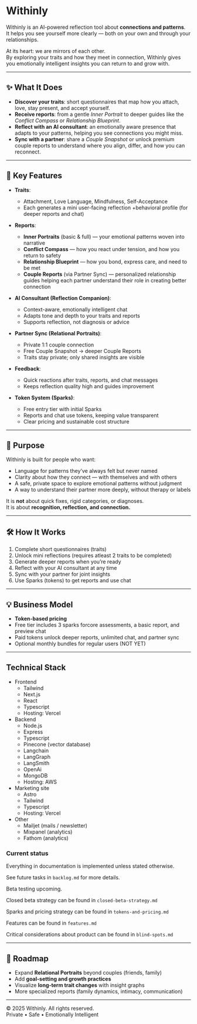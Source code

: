# Withinly

Withinly is an AI-powered reflection tool about **connections and patterns**.  
It helps you see yourself more clearly — both on your own and through your relationships.

At its heart: we are mirrors of each other.  
By exploring your traits and how they meet in connection, Withinly gives you emotionally intelligent insights you can return to and grow with.

---

## ✨ What It Does

- **Discover your traits**: short questionnaires that map how you attach, love, stay present, and accept yourself.
- **Receive reports**: from a gentle _Inner Portrait_ to deeper guides like the _Conflict Compass_ or _Relationship Blueprint_.
- **Reflect with an AI consultant**: an emotionally aware presence that adapts to your patterns, helping you see connections you might miss.
- **Sync with a partner**: share a _Couple Snapshot_ or unlock premium couple reports to understand where you align, differ, and how you can reconnect.

---

## 🔑 Key Features

- **Traits**:
  - Attachment, Love Language, Mindfulness, Self-Acceptance
  - Each generates a mini user-facing reflection +behavioral profile (for deeper reports and chat)

- **Reports**:
  - **Inner Portraits** (basic & full) — your emotional patterns woven into narrative
  - **Conflict Compass** — how you react under tension, and how you return to safety
  - **Relationship Blueprint** — how you bond, express care, and need to be met
  - **Couple Reports** (via Partner Sync) — personalized relationship guides helping each partner understand their role in creating better connection

- **AI Consultant (Reflection Companion)**:
  - Context-aware, emotionally intelligent chat
  - Adapts tone and depth to your traits and reports
  - Supports reflection, not diagnosis or advice

- **Partner Sync (Relational Portraits)**:
  - Private 1:1 couple connection
  - Free Couple Snapshot → deeper Couple Reports
  - Traits stay private; only shared insights are visible

- **Feedback**:
  - Quick reactions after traits, reports, and chat messages
  - Keeps reflection quality high and guides improvement

- **Token System (Sparks)**:
  - Free entry tier with initial Sparks
  - Reports and chat use tokens, keeping value transparent
  - Clear pricing and sustainable cost structure

---

## 🎯 Purpose

Withinly is built for people who want:

- Language for patterns they’ve always felt but never named
- Clarity about how they connect — with themselves and with others
- A safe, private space to explore emotional patterns without judgment
- A way to understand their partner more deeply, without therapy or labels

It is **not** about quick fixes, rigid categories, or diagnoses.  
It is about **recognition, reflection, and connection.**

---

## 🛠️ How It Works

1. Complete short questionnaires (traits)
2. Unlock mini reflections (requires atleast 2 traits to be completed)
3. Generate deeper reports when you’re ready
4. Reflect with your AI consultant at any time
5. Sync with your partner for joint insights
6. Use Sparks (tokens) to get reports and use chat

---

## 💡 Business Model

- **Token-based pricing**
- Free tier includes 3 sparks forcore assessments, a basic report, and preview chat
- Paid tokens unlock deeper reports, unlimited chat, and partner sync
- Optional monthly bundles for regular users (NOT YET)

---

## Technical Stack

- Frontend
  - Tailwind
  - Next.js
  - React
  - Typescript
  - Hosting: Vercel
- Backend
  - Node.js
  - Express
  - Typescript
  - Pinecone (vector database)
  - Langchain
  - LangGraph
  - LangSmith
  - OpenAi
  - MongoDB
  - Hosting: AWS
- Marketing site
  - Astro
  - Tailwind
  - Typescript
  - Hosting: Vercel
- Other
  - Mailjet (mails / newsletter)
  - Mixpanel (analytics)
  - Fathom (analytics)

### Current status

Everything in documentation is implemented unless stated otherwise.

See future tasks in `backlog.md` for more details.

Beta testing upcoming.

Closed beta strategy can be found in `closed-beta-strategy.md`

Sparks and pricing strategy can be found in `tokens-and-pricing.md`

Features can be found in `features.md`

Critical considerations about product can be found in `blind-spots.md`

---

## 🧭 Roadmap

- Expand **Relational Portraits** beyond couples (friends, family)
- Add **goal-setting and growth practices**
- Visualize **long-term trait changes** with insight graphs
- More specialized reports (family dynamics, intimacy, communication)

---

© 2025 Withinly. All rights reserved.  
Private • Safe • Emotionally Intelligent
